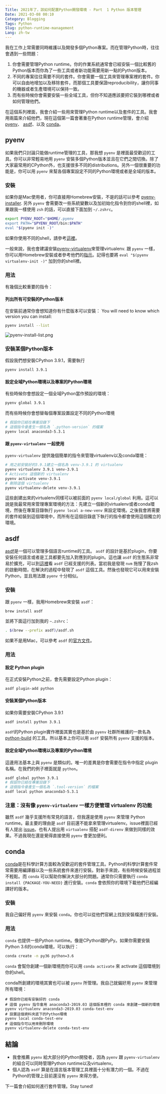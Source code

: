 ```yaml
---
Title: 2021年了，該如何配置Python開發環境 - Part  1 Python 版本管理
Date: 2021-03-08 00:10
Category: Blogging
Tags: Python
Slug: python-runtime-management
Lang: zh-tw
---
```

我在工作上常需要同時維護以及開發多個Python專案。而在管理Python時，往往會遇到一些問題：

1. 你會需要管理Python runtime。你的作業系統通常會已經安裝一個比較舊的Python版本而你為了一些工具或者新功能需要用新一點的Python版本。
2. 不同的專案往往需要不同的套件。你會需要一個工具來管理專案裡的套件。你可以自由地增加以及移除套件，而那個工具要保證reproducibility，讓你同事的機器或者生產環境可以保持一致。
3. 而有些時候你會需要安裝一些全域工具，但你不知道應該要把它裝到哪裡或者如何管理他們。

在這個系列裡面，我會介紹一些用來管理Python runtime以及套件的工具。我會用兩篇來介紹他們，現在這個第一篇會著重在Python runtime管理，會介紹 [pyenv](https://github.com/pyenv/pyenv)、 [asdf](https://asdf-vm.com/)、以及 [conda](https://docs.conda.io/en/latest/)。

## pyenv
如果我們只討論只能做runtime管理的工具，那我想 `pyenv` 是裡面最受歡迎的工具。你可以非常輕易地用 `pyenv` 安裝多個Python版本並且在它們之間切換。除了大家最常用的CPython外，也支援很多不同的distributions。另外一個很重要的功能是，你可以用 `pyenv` 來幫各個專案設定不同的Python環境或者是全域的版本。 

### 安裝
如果你是Mac使用者，你可直接用Homebrew安裝，不是的話可以參考 [pyenv-installer](https://github.com/pyenv/pyenv-installer). 另外 `pyenv` 會需要改一些系統變數以及加初始化指令到你的shell裡，如果跟我一樣使用 `zsh` 的話，可以直接下面加到 `~/.zshrc`。

```bash
export PYENV_ROOT="$HOME/.pyenv
export PATH="$PYENV_ROOT/bin:$PATH"
eval "$(pyenv init -)"
```

如果你使用不同的shell，請參考[這裡](https://github.com/pyenv/pyenv#installation)。

一般來說，我也會建議安裝[pyenv-virtualenv](https://github.com/pyenv/pyenv-virtualenv)來管理virtualenv. 跟 `pyenv` 一樣，你可以用Homebrew安裝或者參考他們的[指示](https://github.com/pyenv/pyenv-virtualenv)。記得也要將 `eval "$(pyenv virtualenv-init -)"` 加到你的shell裡。

### 用法
有幾個比較重要的指令：
#### 列出所有可安裝的Python版本
在安裝前通常你會想知道你有什麼版本可以安裝：
You will need to know which version you can install:
```bash
pyenv install --list
```

![pyenv-install-list.png]({static}/images/pyenv-install-list.png)

### 安裝某個Python版本
假設我們想安裝CPython 3.9.1，需要執行
```bash
pyenv install 3.9.1
```

#### 設定全域Python環境以及專案的Python環境
有些時候你會想設定一個全域Python當作預設的環境：
```bash
pyenv global 3.9.1
```

而有些時候你會想替每個專案設置設定不同的Python環境
```bash
# 假設你已經在專案目錄下
# 這個指令會產生一個名為 `.python-version` 的檔案
pyenv local anaconda3-5.3.1
```

#### 跟 `pyenv-virtualenv` 一起使用
`pyenv-virtualenv` 提供幾個簡單的指令來管理virtualenv以及conda環境：
```bash
# 用之前安裝好的3.9.1建立一個名為 venv-3.9.1 的 virtualenv
pyenv virtualenv 3.9.1 venv-3.9.1
# Activate 這個新的 virtualenv
pyenv activate venv-3.9.1
# 刪除這個 virtualenv
pyenv virtualenv-delete venv-3.9.1
```

這些創建出來的virtualenv同樣可以被前面的 `pyenv local/global` 利用。這可以說是我最常用來管理專案環境的方法：先建立一個新的virtualenv或者conda環境，然後在專案目錄執行 `pyenv local a-new-venv` 來設定環境。之後我會將需要的套件給裝到這個環境中，而所有在這個目錄底下執行的指令都會使用這個獨立的環境。


## asdf
[asdf](https://asdf-vm.com/)是一個可以管理多個語言runtime的工具。 `asdf` 的設計是基於plugin，你要安裝任何語言或者是工具都要先加入對應到的plugin。這也讓 `asdf` 的生態系非常易於擴充，可以到[這裡]()看 `asdf` 已經支援的列表。當初我是發現 `nvm` 拖慢了我zsh的啟動時間，在解決的過程中發現了 `asdf` 這個工具。然後也發現它可以用來安裝 Python，並且用法跟 `pyenv` 十分相似。

### 安裝
跟 `pyenv` 一樣，我用Homebrew來安裝 `asdf`：
```bash
brew install asdf
```

並將下面這行加到我的 `~.zshrc`：
```bash
. $(brew --prefix asdf)/asdf.sh
```

如果不是用Mac，可以參考 `asdf` 的[官方文件](https://asdf-vm.com/#/core-manage-asdf?id=install)。

### 用法

#### 設定 Python plugin
在正式安裝Python之前，會先需要設定Python plugin：
```bash
asdf plugin-add python
```

#### 安裝某個Python版本
如果你需要安裝CPython 3.9.1
```bash
asdf install python 3.9.1
```

`asdf`的Python plugin實作裡面其實也是基於由 `pyenv` 社群所維護的一款名為 [python-build](https://github.com/pyenv/pyenv/tree/master/plugins/python-build) 的工具。所以基本上你可以用 `asdf` 安裝所有 `pyenv` 支援的版本。

#### 設定全域Python環境以及專案的Python環境
這邊用法基本上與 `pyenv` 是類似的。唯一的差異是你會需要在指令中指定 plugin 名稱。在我們的例子裡面就是 `python`。
```bash
asdf global python 3.9.1
# 假設你已經在專案目錄下
# 這個指令會產生一個名為 `.tool-version` 的檔案
asdf local python anaconda3-5.3.1
```

### 注意：沒有像 `pyenv-virtualenv` 一樣方便管理 virtualenv 的功能
雖然 `asdf` 幾乎支援所有常見的語言，但我還是使用 `pyenv` 來管理 Python runtime。最主要的理由是 `asdf` 目前還不能拿來管理virtualenv。issue裡面已經有人提出 [issue](https://github.com/asdf-vm/asdf/issues/636)。也有人提出用 `virtualenv` 搭配 `asdf-direnv` 來做到同樣的效果。不過我現在還是覺得直接使用 `pyenv` 會更加便利。

## conda
[conda](https://docs.conda.io/en/latest/)是在科學計算方面較為受歡迎的套件管理工具。Python的科學計算套件常常需要用編譯器以及一些系統套件來進行安裝。對新手來說，有些時候安裝過程並不輕鬆。而 `conda` 可以幫助你解決大部分的問題。通常你只需要執行 `conda install {PACKAGE-YOU-NEED}` 進行安裝。`conda` 會依照你的環境下載他們已經編譯好的版本。


### 安裝
我自己偏好用 `pyenv` 來安裝 `conda`。你也可以從他們官網上找到安裝檔進行安裝。

### 用法
`conda` 也提供一些Python runtime。像是CPython跟PyPy。如果你需要安裝Python 3.6的conda環境，可以執行：

```bash
conda create -n py36 python=3.6
```

`conda` 會幫你創建一個新環境而你可以用 `conda activate` 來 activate 這個環境到你的shell。


conda所創建的環境其實也可以被 `pyenv` 所管理。我自己就偏好用 `pyenv` 來管理所有環境：
```
# 假設你已經有安裝好的 conda
# 這個 pyenv 指令會用 anaconda3-2019.03 這個版本裡的 conda 來創建一個新的環境
pyenv virtualenv anaconda3-2019.03 conda-test-env
# 設置這個資料夾底下的Python環境
pyenv local conda-test-env
# 這個指令可以用來刪除環境
pyenv virtualenv-delete conda-test-env
```

## 結論
* 我會推薦 `pyenv` 給大部分的Python開發者，因為 `pyenv` 跟 `pyenv-virtualenv` 的組合可以同時管理Python runtime以及virtualenv。
* 個人認為 `asdf` 算是在語言版本管理工具裡面十分有潛力的一個。不過在Python的管理上目前還沒有 `pyenv` 來得方便。

下一篇會介紹如何進行套件管理。Stay tuned!
